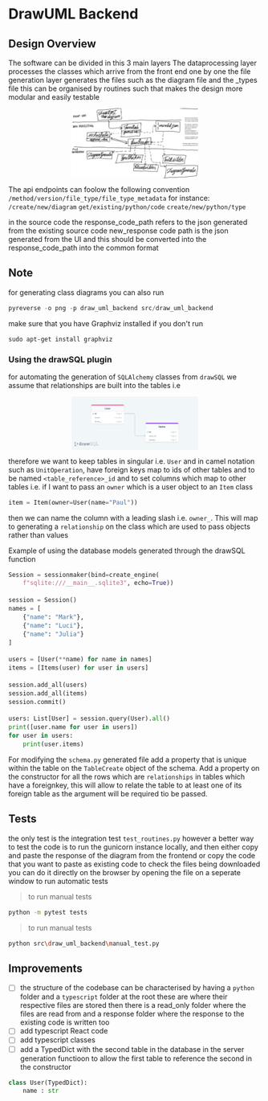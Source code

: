 # DrawUML Backend

## Design Overview

The software can be divided in this 3 main layers
The dataprocessing layer processes the classes which arrive from the front end one by one
the file generation layer generates the files such as the diagram file and the _types file
this can be organised by routines such that makes the design more modular and easily testable

<div style="display: flex; justify-content: center; align-items: center; width: 100%;">
  <img src="/img/software_architecture.jpg" alt="draw uml schema" srcset="" style="width: 50%;">
</div>

The api endpoints can foolow the following convention
``/method/version/file_type/file_type_metadata``
for instance:
``/create/new/diagram``
``get/existing/python/code``
``create/new/python/type``

in the source code the response_code_path refers to the json generated from the existing source code
new_response code path is the json generated from the UI and this should be converted into the
response_code_path into the common format  

## Note

for generating class diagrams you can also run 
```python
pyreverse -o png -p draw_uml_backend src/draw_uml_backend
```

make sure that you have Graphviz installed if you don't run
```linux
sudo apt-get install graphviz
```

### Using the drawSQL plugin

for automating the  generation of `SQLAlchemy` classes from `drawSQL` we assume that relationships 
are built into the tables i.e 

<div style="display:flex; justify-content: center; align-items: center; width: 100%;">
  <img style="width: 50%;" src="/img/drawSQL-documentation-export-2023-03-24 (1).png" alt="" srcset="">
</div>

therefore we want to keep tables in singular i.e. `User` and in camel notation 
such as `UnitOperation`, have foreign keys map to ids of other tables and to be named `<table_reference>_id` and to set columns 
which map to other tables i.e. if I want to pass an `owner` which is a user object to an `Item` class
```python
item = Item(owner=User(name="Paul"))
```
then we can name the column with a leading slash i.e. `owner_`. This will map to generating a `relationship`
on the class which are used to pass objects rather than values

Example of using the database models generated through the drawSQL function

```python
Session = sessionmaker(bind=create_engine(
    f"sqlite:///__main__.sqlite3", echo=True))

session = Session()
names = [
    {"name": "Mark"},
    {"name": "Luci"},
    {"name": "Julia"}
]

users = [User(**name) for name in names]
items = [Items(user) for user in users]

session.add_all(users)
session.add_all(items)
session.commit()

users: List[User] = session.query(User).all()
print([user.name for user in users])
for user in users:
    print(user.items)
```

For modifying the `schema.py` generated file add a property that is unique within the table on the `TableCreate` object of the schema.
Add a property on the constructor for all the rows which are `relationships` in tables which have a foreignkey, this will allow to relate
the table to at least one of its foreign table as the argument will be required tio be passed.

## Tests

the only test is the integration test `test_routines.py` however a better way to test the code is to run the gunicorn instance locally, and then either copy and paste the response of the diagram from the frontend
or copy the code that you want to paste as existing code
to check the files being downloaded you can do it directly on the browser by opening the file on a seperate window
to run automatic tests

>to run manual tests
```bash
python -m pytest tests
```

>to run manual tests
```bash
python src\draw_uml_backend\manual_test.py
```

## Improvements

- [ ] the structure of the codebase can be characterised by having a `python` folder and a `typescript` folder at the root
      these are where their respective files are stored
      then there is a read_only folder where the files are read from
      and a response folder where the response to the existing code is written too
- [ ]	add typescript React code
- [ ]	add typescript classes
- [ ] add a TypedDict with the second table in the database in the server generation functioon to allow the first table to 
      reference the second in the constructor

```python
class User(TypedDict):
    name : str
```
